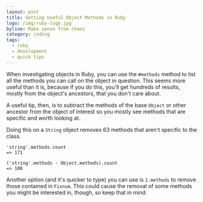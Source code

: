 ```yaml
---
layout: post
title: Getting Useful Object Methods in Ruby
logo: /img/ruby-logo.jpg
byline: Make sense from chaos
category: coding
tags:
  - ruby
  - development
  - quick tips
---
```


When investigating objects in Ruby, you can use the `#methods` method to list all the methods you can call on the object in question. This seems more useful than it is, because if you do this, you'll get hundreds of results, mostly from the object's ancestors, that you don't care about.

A useful tip, then, is to subtract the methods of the base `Object` or other ancestor from the object of interest so you mostly see methods that are specific and worth looking at.

Doing this on a `String` object removes 63 methods that aren't specific to the class.

```
'string'.methods.count
=> 171

('string'.methods - Object.methods).count
=> 108
```

Another option (and it's quicker to type) you can use is `1.methods` to remove those contained in `Fixnum`. This could cause the removal of some methods you might be interested in, though, so keep that in mind.
